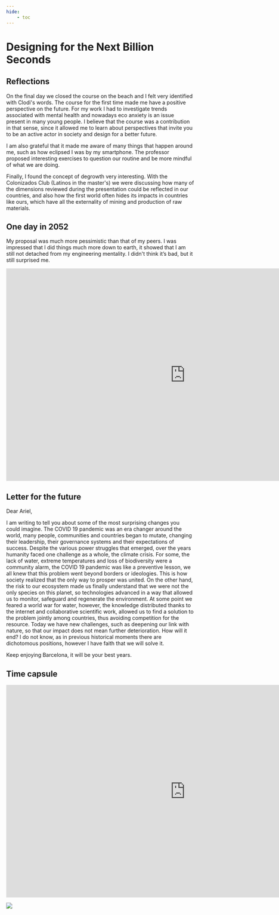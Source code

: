 ```yaml
---
hide:
    - toc
---
```


# Designing for the Next Billion Seconds

## Reflections

On the final day we closed the course on the beach and I felt very identified with Clodi's words. The course for the first time made me have a positive perspective on the future. For my work I had to investigate trends associated with mental health and nowadays eco anxiety is an issue present in many young people. I believe that the course was a contribution in that sense, since it allowed me to learn about perspectives that invite you to be an active actor in society and design for a better future.

I am also grateful that it made me aware of many things that happen around me, such as how eclipsed I was by my smartphone. The professor proposed interesting exercises to question our routine and be more mindful of what we are doing.

Finally, I found the concept of degrowth very interesting. With the Colonizados Club (Latinos in the master's) we were discussing how many of the dimensions reviewed during the presentation could be reflected in our countries, and also how the first world often hides its impacts in countries like ours, which have all the externality of mining and production of raw materials.


## One day in 2052

My proposal was much more pessimistic than that of my peers. I was impressed that I did things much more down to earth, it showed that I am still not detached from my engineering mentality. I didn't think it’s bad, but it still surprised me.

<iframe src="https://docs.google.com/presentation/d/e/2PACX-1vQuhc7gS304Rj2MsEW4yhMRSDmjQjbaMZWcVj-wVk2TmSnKyCv-Nj7imllkfpdDiw/embed?start=false&loop=false&delayms=3000" frameborder="0" width="960" height="569" allowfullscreen="true" mozallowfullscreen="true" webkitallowfullscreen="true"></iframe>


## Letter for the future

Dear Ariel,

I am writing to tell you about some of the most surprising changes you could imagine. The COVID 19 pandemic was an era changer around the world, many people, communities and countries began to mutate, changing their leadership, their governance systems and their expectations of success. Despite the various power struggles that emerged, over the years humanity faced one challenge as a whole, the climate crisis. For some, the lack of water, extreme temperatures and loss of biodiversity were a community alarm, the COVID 19 pandemic was like a preventive lesson, we all knew that this problem went beyond borders or ideologies. This is how society realized that the only way to prosper was united. On the other hand, the risk to our ecosystem made us finally understand that we were not the only species on this planet, so technologies advanced in a way that allowed us to monitor, safeguard and regenerate the environment. At some point we feared a world war for water, however, the knowledge distributed thanks to the internet and collaborative scientific work, allowed us to find a solution to the problem jointly among countries, thus avoiding competition for the resource. Today we have new challenges, such as deepening our link with nature, so that our impact does not mean further deterioration. How will it end? I do not know, as in previous historical moments there are dichotomous positions, however I have faith that we will solve it.

Keep enjoying Barcelona, it will be your best years.


## Time capsule

<iframe src="https://docs.google.com/presentation/d/e/2PACX-1vRh-iCJGii6zHYRcIqGsjryyd88R9pQk-h5pSbr2NkLgoZpnZC-N77cgh8_q4E0TPQ89UbzRO5QHiaq/embed?start=false&loop=false&delayms=3000" frameborder="0" width="960" height="569" allowfullscreen="true" mozallowfullscreen="true" webkitallowfullscreen="true"></iframe>


![](../images/MT01/scorpio_blow.jpg)
